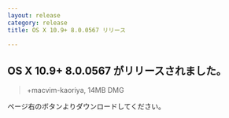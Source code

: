 ```yaml
---
layout: release
category: release
title: OS X 10.9+ 8.0.0567 リリース

---
```

## OS X 10.9+ 8.0.0567 がリリースされました。

> +macvim-kaoriya, 14MB DMG

ページ右のボタンよりダウンロードしてください。
